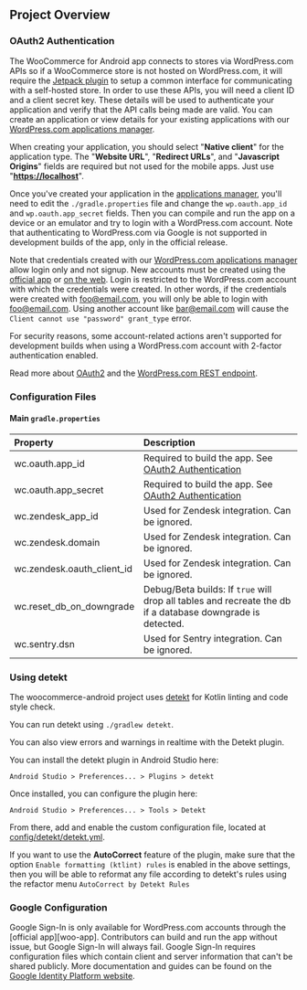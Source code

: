 ## Project Overview

### OAuth2 Authentication

The WooCommerce for Android app connects to stores via WordPress.com APIs so if a WooCommerce store is not hosted on WordPress.com, it will require the [Jetpack plugin][jetpack] to setup a common interface for communicating with a self-hosted store. In order to use these APIs, you will need a client ID and a client secret key. These details will be
used to authenticate your application and verify that the API calls being
made are valid. You can create an application or view details for your existing
applications with our [WordPress.com applications manager][wp-com-apps].

When creating your application, you should select "**Native client**" for the application type.
The "**Website URL**", "**Redirect URLs**", and "**Javascript Origins**" fields are required but not used for
the mobile apps. Just use "**[https://localhost](https://localhost)**".

Once you've created your application in the [applications manager][wp-com-apps], you'll
need to edit the `./gradle.properties` file and change the
`wp.oauth.app_id` and `wp.oauth.app_secret` fields. Then you can compile and
run the app on a device or an emulator and try to login with a WordPress.com
account. Note that authenticating to WordPress.com via Google is not supported
in development builds of the app, only in the official release.

Note that credentials created with our [WordPress.com applications manager][wp-com-apps]
allow login only and not signup. New accounts must be created using the [official app][wp-app]
or [on the web](https://wordpress.com/start). Login is restricted to the WordPress.com
account with which the credentials were created. In other words, if the credentials
were created with foo@email.com, you will only be able to login with foo@email.com.
Using another account like bar@email.com will cause the `Client cannot use "password" grant_type` error.

For security reasons, some account-related actions aren't supported for development
builds when using a WordPress.com account with 2-factor authentication enabled.

Read more about [OAuth2][oauth] and the [WordPress.com REST endpoint][wp-api].

### Configuration Files

#### Main `gradle.properties`

| Property                   | Description |
|:---------------------------|:------------|
|wc.oauth.app_id            | Required to build the app. See [OAuth2 Authentication](#oauth2-authentication)|
| wc.oauth.app_secret        | Required to build the app. See [OAuth2 Authentication](#oauth2-authentication) |
| wc.zendesk_app_id          | Used for Zendesk integration. Can be ignored.|
| wc.zendesk.domain          | Used for Zendesk integration. Can be ignored.|
| wc.zendesk.oauth_client_id | Used for Zendesk integration. Can be ignored.|
| wc.reset_db_on_downgrade   | Debug/Beta builds: If `true` will drop all tables and recreate the db if a database downgrade is detected. |
| wc.sentry.dsn              | Used for Sentry integration. Can be ignored.|

### Using detekt

The woocommerce-android project uses [detekt][detekt] for Kotlin linting and code style check.

You can run detekt using `./gradlew detekt`.

You can also view errors and warnings in realtime with the Detekt plugin.

You can install the detekt plugin in Android Studio here:

`Android Studio > Preferences... > Plugins > detekt`

Once installed, you can configure the plugin here:

`Android Studio > Preferences... > Tools > Detekt`

From there, add and enable the custom configuration file, located at [config/detekt/detekt.yml](https://github.com/wordpress-mobile/WordPress-Android/blob/develop/config/detekt/detekt.yml).

If you want to use the **AutoCorrect** feature of the plugin, make sure that the option `Enable formatting (ktlint) rules` is enabled in the above settings, then you will be able to reformat any file according to detekt's rules using the refactor menu `AutoCorrect by Detekt Rules`

### Google Configuration

Google Sign-In is only available for WordPress.com accounts through the [official app][woo-app].
Contributors can build and run the app without issue, but Google Sign-In will always fail.
Google Sign-In requires configuration files which contain client and server information
that can't be shared publicly. More documentation and guides can be found on the
[Google Identity Platform website][google-ident].



[wp-com-apps]: https://developer.wordpress.com/apps/
[wp-app]: https://apps.wordpress.com/mobile/
[wp-api]: https://developer.wordpress.org/rest-api/
[oauth]: https://oauth.net
[google-ident]: https://cloud.google.com/identity-platform/docs/
[detekt]: https://detekt.github.io/detekt/
[jetpack]: https://wordpress.org/plugins/jetpack/

